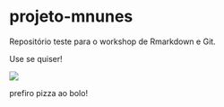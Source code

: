 # projeto-mnunes

Repositório teste para o workshop de Rmarkdown e Git.

Use se quiser!

![](https://melepimenta.com/wp-content/uploads/2018/01/Bolo-de-cenoura-de-liquidificador-Baixa-2-1024x683.jpg)

prefiro pizza ao bolo!
